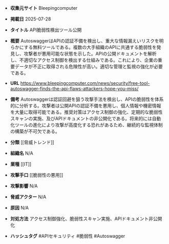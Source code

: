- **収集元サイト**
Bleepingcomputer

- **掲載日**
2025-07-28

- **タイトル**
API脆弱性検出ツール公開

- **概要**
AutoswaggerはAPIの認証不備を検出し、重大な情報漏えいリスクを明らかにする無料ツールである。複数の大手組織のAPIに共通する脆弱性を発見し、攻撃者が悪用可能な状態を示した。APIの公開ドキュメントを解析し、不適切なアクセス制御を検出する仕組みである。これにより、企業の重要データが不正に取得される危険性が高い。適切な管理と監視の強化が必要である。

- **URL**
https://www.bleepingcomputer.com/news/security/free-tool-autoswagger-finds-the-api-flaws-attackers-hope-you-miss/

- **備考**
Autoswaggerは認証回避を狙う攻撃手法を検出し、APIの脆弱性を体系的に分析する。攻撃者は公開APIの認証不備を悪用し、個人情報や機密情報を大量に取得可能である。推奨対策はアクセス制御の強化、定期的な脆弱性スキャンの実施、及びAPIドキュメントの非公開化である。将来的には自動化ツールの進化により攻撃が高度化する恐れがあるため、継続的な監視体制の構築が不可欠である。

- **分類**
[[脅威トレンド]]

- **組織名**
N/A

- **業種**
[[IT]]

- **攻撃手口**
[[脆弱性の悪用]]

- **攻撃影響**
N/A

- **脅威アクター**
N/A

- **原因**
N/A

- **対処方法**
アクセス制御強化、脆弱性スキャン実施、APIドキュメント非公開化

- **ハッシュタグ**
#APIセキュリティ #脆弱性 #Autoswagger
